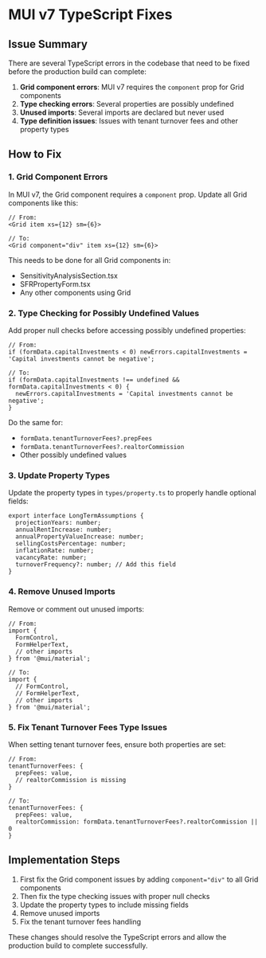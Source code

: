 # MUI v7 TypeScript Fixes

## Issue Summary

There are several TypeScript errors in the codebase that need to be fixed before the production build can complete:

1. **Grid component errors**: MUI v7 requires the `component` prop for Grid components
2. **Type checking errors**: Several properties are possibly undefined
3. **Unused imports**: Several imports are declared but never used
4. **Type definition issues**: Issues with tenant turnover fees and other property types

## How to Fix

### 1. Grid Component Errors

In MUI v7, the Grid component requires a `component` prop. Update all Grid components like this:

```tsx
// From:
<Grid item xs={12} sm={6}>

// To:
<Grid component="div" item xs={12} sm={6}>
```

This needs to be done for all Grid components in:
- SensitivityAnalysisSection.tsx
- SFRPropertyForm.tsx
- Any other components using Grid

### 2. Type Checking for Possibly Undefined Values

Add proper null checks before accessing possibly undefined properties:

```tsx
// From:
if (formData.capitalInvestments < 0) newErrors.capitalInvestments = 'Capital investments cannot be negative';

// To:
if (formData.capitalInvestments !== undefined && formData.capitalInvestments < 0) {
  newErrors.capitalInvestments = 'Capital investments cannot be negative';
}
```

Do the same for:
- `formData.tenantTurnoverFees?.prepFees`
- `formData.tenantTurnoverFees?.realtorCommission`
- Other possibly undefined values

### 3. Update Property Types

Update the property types in `types/property.ts` to properly handle optional fields:

```tsx
export interface LongTermAssumptions {
  projectionYears: number;
  annualRentIncrease: number;
  annualPropertyValueIncrease: number;
  sellingCostsPercentage: number;
  inflationRate: number;
  vacancyRate: number;
  turnoverFrequency?: number; // Add this field
}
```

### 4. Remove Unused Imports

Remove or comment out unused imports:

```tsx
// From:
import {
  FormControl,
  FormHelperText,
  // other imports
} from '@mui/material';

// To:
import {
  // FormControl,
  // FormHelperText,
  // other imports
} from '@mui/material';
```

### 5. Fix Tenant Turnover Fees Type Issues

When setting tenant turnover fees, ensure both properties are set:

```tsx
// From:
tenantTurnoverFees: {
  prepFees: value,
  // realtorCommission is missing
}

// To:
tenantTurnoverFees: {
  prepFees: value,
  realtorCommission: formData.tenantTurnoverFees?.realtorCommission || 0
}
```

## Implementation Steps

1. First fix the Grid component issues by adding `component="div"` to all Grid components
2. Then fix the type checking issues with proper null checks
3. Update the property types to include missing fields
4. Remove unused imports
5. Fix the tenant turnover fees handling

These changes should resolve the TypeScript errors and allow the production build to complete successfully. 